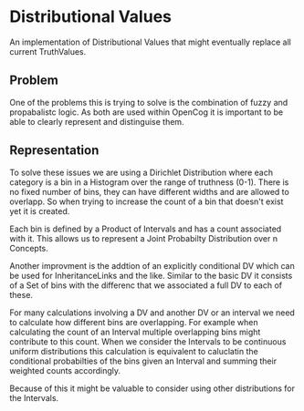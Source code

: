 Distributional Values
=====================

An implementation of Distributional Values that might eventually replace all current TruthValues.

Problem
-------

One of the problems this is trying to solve is the combination of fuzzy and propabalistc logic. As both are used within OpenCog it is important to be able to clearly represent and distinguise them.

Representation
--------------

To solve these issues we are using a Dirichlet Distribution where each category is a bin in a Histogram over the range of truthness (0-1).
There is no fixed number of bins, they can have different widths and are allowed to overlapp. So when trying to increase the count of a bin that doesn't exist yet it is created.

Each bin is defined by a Product of Intervals and has a count associated with it. This allows us to represent a Joint Probabilty Distribution over n Concepts.

Another improvment is the addtion of an explicitly conditional DV which can be used for InheritanceLinks and the like. Similar to the basic DV it consists of a Set of bins with the differenc that we associated a full DV to each of these.

For many calculations involving a DV and another DV or an interval we need to calculate how different bins are overlapping.
For example when calculating the count of an Interval multiple overlapping bins might contribute to this count.
When we consider the Intervals to be continuous uniform distributions this calculation is equivalent to caluclatin the conditional probabilties of the bins given an Interval and summing their weighted counts accordingly.

Because of this it might be valuable to consider using other distributions for the Intervals.
